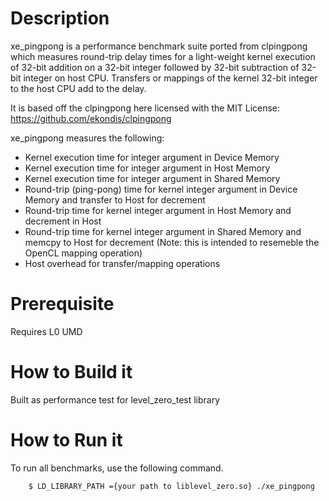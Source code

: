 # Description
xe_pingpong is a performance benchmark suite ported from clpingpong which measures round-trip delay times for a light-weight kernel execution of 32-bit addition on a 32-bit integer followed by 32-bit subtraction of 32-bit integer on host CPU.  Transfers or mappings of the kernel 32-bit integer to the host CPU add to the delay.

It is based off the clpingpong here licensed with the MIT License:  https://github.com/ekondis/clpingpong

xe_pingpong measures the following:
* Kernel execution time for integer argument in Device Memory
* Kernel execution time for integer argument in Host Memory
* Kernel execution time for integer argument in Shared Memory
* Round-trip (ping-pong) time for kernel integer argument in Device Memory and transfer to Host for decrement
* Round-trip time for kernel integer argument in Host Memory and decrement in Host
* Round-trip time for kernel integer argument in Shared Memory and memcpy to Host for decrement (Note:  this is intended to resemeble the OpenCL mapping operation)
* Host overhead for transfer/mapping operations

# Prerequisite
  Requires L0 UMD 
  
# How to Build it
Built as performance test for level_zero_test library

# How to Run it
To run all benchmarks, use the following command. 
```
    $ LD_LIBRARY_PATH ={your path to liblevel_zero.so} ./xe_pingpong
```

